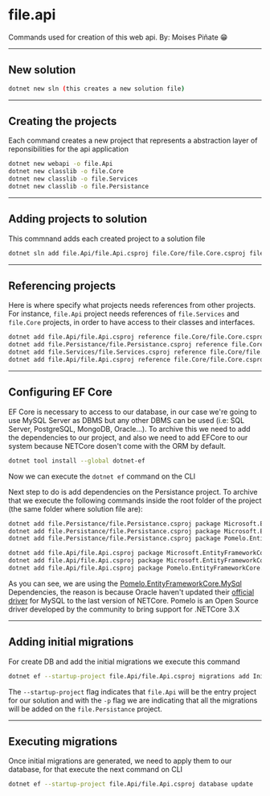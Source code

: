 # file.api

Commands used for creation of this web api. By: Moises Piñate 😁️

-----------------------------
## New solution

```bash
dotnet new sln (this creates a new solution file)
```
-----------------------------
## Creating the projects

Each command creates a new project that represents a abstraction layer of reponsibilities
for the api application

```bash
dotnet new webapi -o file.Api
dotnet new classlib -o file.Core
dotnet new classlib -o file.Services
dotnet new classlib -o file.Persistance
```

-----------------------------
## Adding projects to solution

This commnand adds each created project to a solution file

```bash
dotnet sln add file.Api/file.Api.csproj file.Core/file.Core.csproj file.Services/file.Services.csproj file.Persistance/file.Persistance.csproj
```

------------------------------
## Referencing projects

Here is where specify what projects needs references from other projects. For instance, `file.Api` project needs references of `file.Services` and `file.Core` projects, in order to have access to their classes and interfaces.

```bash
dotnet add file.Api/file.Api.csproj reference file.Core/file.Core.csproj file.Services/file.Services.csproj
dotnet add file.Persistance/file.Persistance.csproj reference file.Core/file.Core.csproj
dotnet add file.Services/file.Services.csproj reference file.Core/file.Core.csproj
dotnet add file.Api/file.Api.csproj reference file.Core/file.Core.csproj file.Services/file.Services.csproj file.Persistance/file.Persistance.csproj
```
-------------------------------
## Configuring EF Core 

EF Core is necessary to access to our database, in our case we're going to use MySQL Server as DBMS but any other DBMS can be used (i.e: SQL Server, PostgreSQL, MongoDB, Oracle...). To archive this we need to add the dependencies to our project, and also we need to add EFCore to our system because NETCore dosen't come with the ORM by default.

```bash
dotnet tool install --global dotnet-ef
```

Now we can execute the `dotnet ef` command on the CLI

Next step to do is add dependencies on the Persistance project. To archive that we execute the following commands inside the root folder of the project (the same folder where solution file are):
```bash
dotnet add file.Persistance/file.Persistance.csproj package Microsoft.EntityFrameworkCore
dotnet add file.Persistance/file.Persistance.csproj package Microsoft.EntityFrameworkCore.Design
dotnet add file.Persistance/file.Persistance.csproj package Pomelo.EntityFrameworkCore.MySql --version 3.1.1

dotnet add file.Api/file.Api.csproj package Microsoft.EntityFrameworkCore
dotnet add file.Api/file.Api.csproj package Microsoft.EntityFrameworkCore.Design
dotnet add file.Api/file.Api.csproj package Pomelo.EntityFrameworkCore.MySql --version 3.1.1
```
As you can see, we are using the [Pomelo.EntityFrameworkCore.MySql]() Dependencies, the reason is because Oracle haven't updated their [official driver](https://dev.mysql.com/doc/connector-net/en/connector-net-entityframework-core.html) for MySQL to the last version of NETCore. Pomelo is an Open Source driver developed by the community to bring support for .NETCore 3.X

-------------------------
## Adding initial migrations

For create DB and add the initial migrations we execute this command
```bash
dotnet ef --startup-project file.Api/file.Api.csproj migrations add InitialMigration -p file.Persistance/file.Persistance.csproj -v
```
The `--startup-project` flag indicates that `file.Api` will be the entry project for our solution and with the `-p` flag we are indicating that all the migrations will be added on the `file.Persistance` project.

-----------------------
## Executing migrations

Once initial migrations are generated, we need to apply them to our database, for that execute the next command on CLI
```bash
dotnet ef --startup-project file.Api/file.Api.csproj database update
```